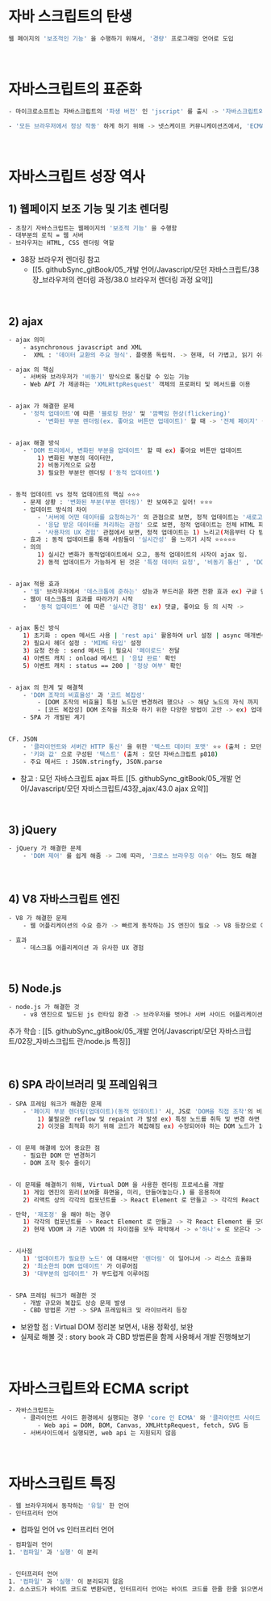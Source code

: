 

# 자바 스크립트의 탄생
``` bash
웹 페이지의 '보조적인 기능' 을 수행하기 위해서, '경량' 프로그래밍 언어로 도입
```


<br>

# 자바스크립트의 표준화

``` bash
- 마이크로소프트는 자바스크립트의 '파생 버전' 인 'jscript' 를 출시 -> '자바스크립트와 jscript 간 호환이 벽하지 않는' 문제가 발생 -> '크로스 브라우징 이슈' 발생

- '모든 브라우저에서 정상 작동' 하게 하기 위해 -> 넷스케이프 커뮤니케이션즈에서, 'ECMA(비영리 표준화 기구)' 에 자바스크립트 표준화 요청 -> 이후 ECMA 가 표준화 버전 배포  
```


<br>


# 자바스크립트 성장 역사

## 1) 웹페이지 보조 기능 및 기초 렌더링

``` bash 
- 초창기 자바스크립트는 웹페이지의 '보조적 기능' 을 수행함
- 대부분의 로직 = 웹 서버 
- 브라우저는 HTML, CSS 렌더링 역할
```
- 38장 브라우저 렌더링 참고
	- [[5. githubSync_gitBook/05_개발 언어/Javascript/모던 자바스크립트/38장_브라우저의 렌더링 과정/38.0 브라우저 렌더링 과정 요약]]


<br>


## 2) ajax
``` bash
- ajax 의미 
	- asynchronous javascript and XML 
	-  XML : '데이터 교환의 주요 형식'. 플랫폼 독립적. -> 현재, 더 가볍고, 읽기 쉬운, JSON 형식으로 대체

- ajax 의 핵심 
	- 서버와 브라우저가 '비동기' 방식으로 통신할 수 있는 기능
	- Web API 가 제공하는 'XMLHttpResquest' 객체의 프로퍼티 및 메서드를 이용


- ajax 가 해결한 문제
	- '정적 업데이트'에 따른 '블로킹 현상' 및 '깜빡임 현상(flickering)'  
		- '변화된 부분 렌더링(ex. 좋아요 버튼만 업데이트)' 할 때 -> '전체 페이지' 를 서버에 '동기적으로' 요청하고(블로킹 현상), -> 응답 받은 html 기반으로, '처음부터 새롭게 그림' -> 깜빡이는 현상 발생 


- ajax 해결 방식
	- 'DOM 트리에서, 변화된 부분을 업데이트' 할 때 ex) 좋아요 버튼만 업데이트
		1) 변화된 부분의 데이터만, 
		2) 비동기적으로 요청
		3) 필요한 부분만 렌더링 ('동적 업데이트')


- 동적 업데이트 vs 정적 업데이트의 핵심 ⭐⭐⭐
	- 문제 상황 : '변화된 부분(부분 렌더링)' 만 보여주고 싶어! ⭐⭐⭐  
	- 업데이트 방식의 차이
		- '서버에 어떤 데이터를 요청하는가' 의 관점으로 보면, 정적 업데이트는 '새로고침을 통해 전체 HTML 파일'을 요청, 동적 업데이트는 '변화가 필요한 데이터만 요청하기 위해, ajax 를 통해 비동기적으로 요청'
		- '응답 받은 데이터를 처리하는 관점' 으로 보면, 정적 업데이트는 전체 HTML 파일을 렌더링 프로세스에 넣으면 되고, 동적 업데이트는 변화된 부분만 DOM 에서 업데이트 한다. (서버로 부터 HTML 수신 -> DOM 생성 -> 렌더트리 -> 서버로 부터 받은 데이터로 js 에 의한 DOM 조작 -> reflow, repaint -> paint) 
		- '사용자의 UX 경험' 관점에서 보면, 정적 업데이트는 1) 느리고(처음부터 다 받아야 하니까.) 2) 깜박이는 현상이 발생하고, 동적 업데이트는 1) 페이지의 일부분만 변경 ex) 좋아요, 댓글 2) '실시간성⭐⭐' 을 느낌. 
	- 효과 : 동적 업데이트를 통해 사람들이 '실시간성' 을 느끼기 시작 ⭐⭐⭐⭐⭐ 
	- 의의 
		1) 실시간 변화가 동적업데이트에서 오고, 동적 업데이트의 시작이 ajax 임. 
		2) 동적 업데이트가 가능하게 된 것은 '특정 데이터 요청', '비동기 통신' , 'DOM 조작을 통해, 해당 부분만 변경' -> 렌더링되는 부분이 작아져서, 실시간 처럼 느끼게 됨. ⭐⭐⭐⭐⭐ 


- ajax 적용 효과 
	- '웹' 브라우저에서 '데스크톱에 준하는' 성능과 부드러운 화면 전환 효과 ex) 구글 맵스 
	- 웹이 데스크톱의 효과를 따라가기 시작
	- 	'동적 업데이트' 에 따른 '실시간 경험' ex) 댓글, 좋아요 등 의 시작 -> 


- ajax 통신 방식 
	1) 초기화 : open 메서드 사용 | 'rest api' 활용하여 url 설정 | async 매개변수로 '비동기 처리' 관리 
	2) 필요시 헤더 설정 : 'MIME 타입' 설정 
	3) 요청 전송 : send 메서드 | 필요시 '페이로드' 전달
	4) 이벤트 캐치 : onload 메서드 | '응답 완료' 확인
	5) 이벤트 캐치 : status == 200 | '정상 여부' 확인


- ajax 의 한계 및 해결책
	- 'DOM 조작의 비효율성' 과 '코드 복잡성' 
		- [DOM 조작의 비효율] 특정 노드만 변경하려 했으나 -> 해당 노드의 자식 까지 변경됨 -> 불필요한 reflow 발생 -> 불필요한 메모리 소모 
		- [코드 복잡성] DOM 조작을 최소화 하기 위한 다양한 방법이 고안 -> ex) 업데이트 되어야 하는 노드를 모으고, 한번에 innerHTML 처리 -> 이 작업만을 위한 코드가 존재. 코드 복잡성 증가.
	- SPA 가 개발된 계기


CF. JSON 
	- '클라이언트와 서버간 HTTP 통신' 을 위한 '텍스트 데이터 포맷' ⭐⭐ (출처 : 모던 자바스크립트 P818) 
	- '키와 값' 으로 구성된 '텍스트' (출처 : 모던 자바스크립트 p818)
	- 주요 메서드 : JSON.stringfy, JSON.parse
```

- 참고 : 모던 자바스크립트 ajax 파트 [[5. githubSync_gitBook/05_개발 언어/Javascript/모던 자바스크립트/43장_ajax/43.0 ajax 요약]]



<br>


## 3) jQuery
``` bash
- jQuery 가 해결한 문제
	- 'DOM 제어' 를 쉽게 해줌 -> 그에 따라, '크로스 브라우징 이슈' 어느 정도 해결
```


<br>

## 4) V8 자바스크립트 엔진
``` bash
- V8 가 해결한 문제 
	- 웹 어플리케이션의 수요 증가 -> 빠르게 동작하는 JS 엔진이 필요 -> V8 등장으로 어느 정도 해결

- 효과 
	- 데스크톱 어플리케이션 과 유사한 UX 경험
```


<br>

## 5) Node.js
``` bash
- node.js 가 해결한 것 
	- v8 엔진으로 빌드된 js 런타임 환경 -> 브라우저를 벗어나 서버 사이드 어플리케이션에 js 가 사용될 수 있게 됨. 
```
추가 학습 : [[5. githubSync_gitBook/05_개발 언어/Javascript/모던 자바스크립트/02장_자바스크립트 란/node.js 특징]]


<br>


## 6) SPA 라이브러리 및 프레임워크 
``` bash
- SPA 프레임 워크가 해결한 문제 
	- '페이지 부분 렌더링(업데이트)(동적 업데이트)' 시, JS로 'DOM을 직접 조작'의 비효율성 발생 (이전, ajax 시절)
		1) 불필요한 reflow 및 repaint 가 발생 ex) 특정 노드를 취득 및 변경 하면 -> 해당 노드의 자식 노드 까지 변경 -> 자식 노드의 reflow, repaint 라는 불필요한 리소스가 소모됨.
		2) 이것을 최적화 하기 위해 코드가 복잡해짐 ex) 수정되어야 하는 DOM 노드가 100개 인 경우 -> innerHTML 을 100번 사용해서, 100번 DOM 수정 vs '1번의 DOM 수정' 으로 업데이트 할 수도 있음. -> 그런데, 1번의 DOM 수정을 하기 위해서, 고려해야 하는 '코드의 복잡성' 이 증가함 ex) innerHTML 예시


- 이 문제 해결에 있어 중요한 점 
	- 필요한 DOM 만 변경하기
	- DOM 조작 횟수 줄이기


- 이 문제를 해결하기 위해, Virtual DOM 을 사용한 렌더링 프로세스를 개발  
	1) 게임 엔진의 원리(보여줄 화면을, 미리, 만들어놓는다.) 를 응용하여
	2) 리액트 상의 각각의 컴포넌트를 -> React Element 로 만들고 -> 각각의 React Element 를 모아서 Virtual DOM 으로 만들고 -> 최소화된 DOM 조작으로, 실제 DOM을 업데이트 하고 -> paint 한다. 

- 만약, '재조정' 을 해야 하는 경우 
	1) 각각의 컴포넌트를 -> React Element 로 만들고 -> 각 React Element 를 모아서 Virtual DOM 으로 만든다. 
	2) 현재 VDOM 과 기존 VDOM 의 차이점을 모두 파악해서 -> ⭐'하나'⭐ 로 모은다 -> 최소한의 DOM 조작(하나로 모았기 때문에 가능) 으로 실제 DOM 을 업데이트 하고 -> paint 한다. (이게 렌더링 프로세스가 반영된 거지)


- 시사점 
	1) '업데이트가 필요한 노드' 에 대해서만 '렌더링' 이 일어나서 -> 리소스 효율화
	2) '최소한의 DOM 업데이트' 가 이루어짐 
	3) '대부분의 업데이트' 가 부드럽게 이루어짐 


- SPA 프레임 워크가 해결한 것 
	- 개발 규모와 복잡도 상승 문제 발생 
	- CBD 방법론 기반 -> SPA 프레임워크 및 라이브러리 등장
```

- 보완할 점 : Virtual DOM 정리본 보면서, 내용 정확성, 보완
- 실제로 해볼 것 : story book 과 CBD 방법론을 함께 사용해서 개발 진행해보기


<br>


# 자바스크립트와 ECMA script
``` bash
- 자바스크립트는 
	- 클라이언트 사이드 환경에서 실행되는 경우 'core 인 ECMA' 와 '클라이언트 사이드 web api(브라우저가 지원)' 로 구성됨. 
		- Web api = DOM, BOM, Canvas, XMLHttpRequest, fetch, SVG 등 
	- 서버사이드에서 실행되면, web api 는 지원되지 않음 
```


<br>

# 자바스크립트 특징

```bash 
- 웹 브라우저에서 동작하는 '유일' 한 언어
- 인터프리터 언어 
```


- 컴파일 언어 vs 인터프리터 언어 
``` bash
- 컴파일러 언어 
1. '컴파일' 과 '실행' 이 분리 


- 인터프리터 언어 
1. '컴파일' 과 '실행' 이 분리되지 않음 
2. 소스코드가 바이트 코드로 변환되면, 인터프리터 언어는 바이트 코드를 한줄 한줄 읽으면서 실행함
```